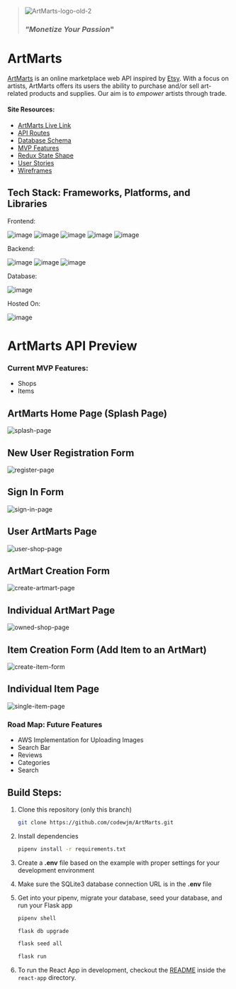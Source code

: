 > ![ArtMarts-logo-old-2](https://user-images.githubusercontent.com/95896008/199977578-f68a9b4f-56c6-4ffd-b228-a6ea865f67b2.png)  
> ### **_"Monetize Your Passion_"**

# **ArtMarts**

[ArtMarts](https://artmarts.herokuapp.com/) is an online marketplace web API inspired by [Etsy](https://www.etsy.com/). With a focus on artists, ArtMarts offers its users the ability to purchase and/or sell art-related products and supplies. Our aim is to _empower_ artists through trade.


#### Site Resources: 

* [ArtMarts Live Link](https://artmarts.herokuapp.com/)
* [API Routes](https://github.com/codewjm/ArtMarts/wiki/API-Routes)
* [Database Schema](https://github.com/codewjm/ArtMarts/wiki/Database-Schema)
* [MVP Features](https://github.com/codewjm/ArtMarts/wiki/MVP-Features)
* [Redux State Shape](https://github.com/codewjm/ArtMarts/wiki/Redux-State-Shape)
* [User Stories](https://github.com/codewjm/ArtMarts/wiki/User-Stories)
* [Wireframes](https://github.com/codewjm/ArtMarts/wiki/Wireframes)

## Tech Stack: Frameworks, Platforms, and Libraries

Frontend:

![image](https://user-images.githubusercontent.com/20654267/192156837-122333b5-1337-4630-abcd-e48f538c141d.png)
![image](https://user-images.githubusercontent.com/20654267/192156876-64b1afdd-e93f-4f6b-a0ff-2d7e9b75258a.png)
![image](https://user-images.githubusercontent.com/20654267/192156881-268b4f35-02b2-4113-861b-c2ea54b6ff87.png)
![image](https://user-images.githubusercontent.com/20654267/192156890-ca8a0612-9350-4d10-88f7-cc09dd740865.png)
![image](https://user-images.githubusercontent.com/20654267/192156892-eddb0af2-29cc-46bf-9d6d-fc0ead32005b.png)


Backend:

![image](https://camo.githubusercontent.com/a1b2dac5667822ee0d98ae6d799da61987fd1658dfeb4d2ca6e3c99b1535ebd8/68747470733a2f2f696d672e736869656c64732e696f2f62616467652f707974686f6e2d3336373041303f7374796c653d666f722d7468652d6261646765266c6f676f3d707974686f6e266c6f676f436f6c6f723d666664643534)
![image](https://camo.githubusercontent.com/43c40e9f61f01e780f4cfed5dafda9e3494310ba1b6ea11e20c4949e556a47c3/68747470733a2f2f696d672e736869656c64732e696f2f62616467652f666c61736b2d2532333030302e7376673f7374796c653d666f722d7468652d6261646765266c6f676f3d666c61736b266c6f676f436f6c6f723d7768697465)
![image](https://user-images.githubusercontent.com/20654267/192156896-44718733-3b28-4f64-934a-78522df3a444.png)

Database: 

![image](https://camo.githubusercontent.com/f48e6e8822dbed2b14a693017b364d00813b7872df67d95e5844aa3cf94ec482/68747470733a2f2f696d672e736869656c64732e696f2f62616467652f53514c416c6368656d792d3130303030303f7374796c653d666f722d7468652d6261646765266c6f676f3d73716c266c6f676f436f6c6f723d424131323132266c6162656c436f6c6f723d41443030303026636f6c6f723d413930303030)

Hosted On:

![image](https://user-images.githubusercontent.com/20654267/192156972-28d4bd6a-7012-4d73-8bbd-105cfba12108.png)


# ArtMarts API Preview

### Current MVP Features:
* Shops 
* Items

## ArtMarts Home Page (Splash Page)

![splash-page](https://user-images.githubusercontent.com/95896008/199979438-c060fa13-223b-4739-97a3-a021c5cb0e7b.png)

## New User Registration Form

![register-page](https://user-images.githubusercontent.com/95896008/199979468-ef5ae3ca-44a4-488a-ac21-7fa262b44282.png)

## Sign In Form 

![sign-in-page](https://user-images.githubusercontent.com/95896008/199979610-f63f6d81-e668-482b-ba76-b5665a468f70.png)

## User ArtMarts Page

![user-shop-page](https://user-images.githubusercontent.com/95896008/199979629-735f7cef-de97-4008-b3b7-593f55eb94e7.png)

## ArtMart Creation Form

![create-artmart-page](https://user-images.githubusercontent.com/95896008/199979669-e6e45c66-1e43-48df-b855-5add150e8af8.png)

## Individual ArtMart Page

![owned-shop-page](https://user-images.githubusercontent.com/95896008/199979803-c5e0ad73-c7a6-4fa0-aacf-b80a19258580.png)

## Item Creation Form (Add Item to an ArtMart)

![create-item-form](https://user-images.githubusercontent.com/95896008/199979870-2daedc98-c0f7-4f73-8958-a6756b1ba725.png)

## Individual Item Page

![single-item-page](https://user-images.githubusercontent.com/95896008/199979904-a2ea4e3c-1e48-4220-9538-12df9440daca.png)


### Road Map: Future Features
* AWS Implementation for Uploading Images
* Search Bar
* Reviews 
* Categories 
* Search 

## Build Steps:
1. Clone this repository (only this branch)

   ```bash
   git clone https://github.com/codewjm/ArtMarts.git
   ```

2. Install dependencies

      ```bash
      pipenv install -r requirements.txt
      ```

3. Create a **.env** file based on the example with proper settings for your
   development environment
4. Make sure the SQLite3 database connection URL is in the **.env** file

5. Get into your pipenv, migrate your database, seed your database, and run your Flask app

   ```bash
   pipenv shell
   ```

   ```bash
   flask db upgrade
   ```

   ```bash
   flask seed all
   ```

   ```bash
   flask run
   ```

6. To run the React App in development, checkout the [README](./react-app/README.md) inside the `react-app` directory.
